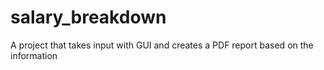 # salary_breakdown
 A project that takes input with GUI and creates a PDF report based on the information
